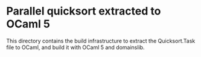 # Parallel quicksort extracted to OCaml 5

This directory contains the build infrastructure to extract the
Quicksort.Task file to OCaml, and build it with OCaml 5 and
domainslib.
